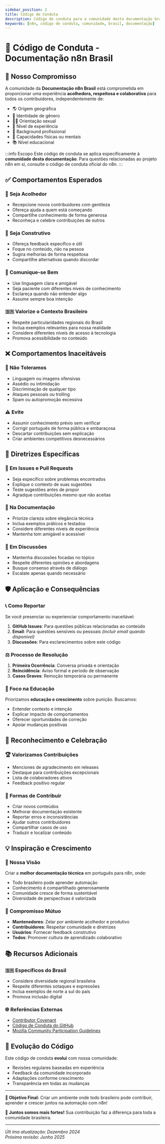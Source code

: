 ```yaml
---
sidebar_position: 2
title: Código de Conduta
description: Código de conduta para a comunidade desta documentação brasileira do n8n
keywords: [n8n, código de conduta, comunidade, brasil, documentação]
---
```


# 🤝 Código de Conduta - Documentação n8n Brasil

## 🎯 Nosso Compromisso

A comunidade da **Documentação n8n Brasil** está comprometida em proporcionar uma experiência **acolhedora, respeitosa e colaborativa** para todos os contribuidores, independentemente de:

- 🌎 Origem geográfica
- 👥 Identidade de gênero
- 🏳️‍🌈 Orientação sexual  
- 🎨 Nível de experiência
- 💼 Background profissional
- 🧠 Capacidades físicas ou mentais
- 📚 Nível educacional

:::info Escopo
Este código de conduta se aplica especificamente à **comunidade desta documentação**. Para questões relacionadas ao projeto n8n em si, consulte o código de conduta oficial do n8n.
:::

## ✅ Comportamentos Esperados

### 🤗 **Seja Acolhedor**
- Recepcione novos contribuidores com gentileza
- Ofereça ajuda a quem está começando
- Compartilhe conhecimento de forma generosa
- Reconheça e celebre contribuições de outros

### 🎯 **Seja Construtivo**
- Ofereça feedback específico e útil
- Foque no conteúdo, não na pessoa
- Sugira melhorias de forma respeitosa
- Compartilhe alternativas quando discordar

### 💬 **Comunique-se Bem**
- Use linguagem clara e amigável
- Seja paciente com diferentes níveis de conhecimento
- Esclareça quando não entender algo
- Assume sempre boa intenção

### 🇧🇷 **Valorize o Contexto Brasileiro**
- Respeite particularidades regionais do Brasil
- Inclua exemplos relevantes para nossa realidade
- Considere diferentes níveis de acesso à tecnologia
- Promova acessibilidade no conteúdo

## ❌ Comportamentos Inaceitáveis

### 🚫 **Não Toleramos**
- Linguagem ou imagens ofensivas
- Assédio ou intimidação
- Discriminação de qualquer tipo
- Ataques pessoais ou trolling
- Spam ou autopromoção excessiva

### ⚠️ **Evite**
- Assumir conhecimento prévio sem verificar
- Corrigir português de forma pública e embaraçosa
- Descartar contribuições sem explicação
- Criar ambientes competitivos desnecessários

## 🔧 Diretrizes Específicas

### 💬 **Em Issues e Pull Requests**
- Seja específico sobre problemas encontrados
- Explique o contexto de suas sugestões
- Teste sugestões antes de propor
- Agradque contribuições mesmo que não aceitas

### 📝 **Na Documentação**
- Priorize clareza sobre elegância técnica
- Inclua exemplos práticos e testados
- Considere diferentes níveis de experiência
- Mantenha tom amigável e acessível

### 🎨 **Em Discussões**
- Mantenha discussões focadas no tópico
- Respeite diferentes opiniões e abordagens
- Busque consenso através de diálogo
- Escalate apenas quando necessário

## 🛡️ Aplicação e Consequências

### 📞 **Como Reportar**

Se você presenciar ou experienciar comportamento inaceitável:

1. **GitHub Issues**: Para questões públicas relacionadas ao conteúdo
2. **Email**: Para questões sensíveis ou pessoais *(incluir email quando disponível)*
3. **Discussões**: Para esclarecimentos sobre este código

### ⚖️ **Processo de Resolução**

1. **Primeira Ocorrência**: Conversa privada e orientação
2. **Reincidência**: Aviso formal e período de observação
3. **Casos Graves**: Remoção temporária ou permanente

### 🎯 **Foco na Educação**

Priorizamos **educação e crescimento** sobre punição. Buscamos:
- Entender contexto e intenção
- Explicar impacto de comportamentos
- Oferecer oportunidades de correção
- Apoiar mudanças positivas

## 🌟 Reconhecimento e Celebração

### 🏆 **Valorizamos Contribuições**
- Menciones de agradecimento em releases
- Destaque para contribuições excepcionais  
- Lista de colaboradores ativos
- Feedback positivo regular

### 🎉 **Formas de Contribuir**
- Criar novos conteúdos
- Melhorar documentação existente
- Reportar erros e inconsistências
- Ajudar outros contribuidores
- Compartilhar casos de uso
- Traduzir e localizar conteúdo

## 💡 Inspiração e Crescimento

### 🚀 **Nossa Visão**
Criar a **melhor documentação técnica** em português para n8n, onde:
- Todo brasileiro pode aprender automação
- Conhecimento é compartilhado generosamente  
- Comunidade cresce de forma sustentável
- Diversidade de perspectivas é valorizada

### 🤝 **Compromisso Mútuo**
- **Mantenedores**: Zelar por ambiente acolhedor e produtivo
- **Contribuidores**: Respeitar comunidade e diretrizes
- **Usuários**: Fornecer feedback construtivo
- **Todos**: Promover cultura de aprendizado colaborativo

## 📚 Recursos Adicionais

### 🇧🇷 **Específicos do Brasil**
- Considere diversidade regional brasileira
- Respeite diferentes sotaques e expressões
- Inclua exemplos de norte a sul do país
- Promova inclusão digital

### 🌐 **Referências Externas**
- [Contributor Covenant](https://www.contributor-covenant.org/pt-br/)
- [Código de Conduta do GitHub](https://docs.github.com/pt/site-policy/github-terms/github-community-code-of-conduct)
- [Mozilla Community Participation Guidelines](https://www.mozilla.org/pt-BR/about/governance/policies/participation/)

## 🔄 Evolução do Código

Este código de conduta **evolui** com nossa comunidade:
- Revisões regulares baseadas em experiência
- Feedback da comunidade incorporado
- Adaptações conforme crescimento
- Transparência em todas as mudanças

---

**🎯 Objetivo Final:** Criar um ambiente onde todo brasileiro pode contribuir, aprender e crescer juntos na automação com n8n!

**💪 Juntos somos mais fortes!** Sua contribuição faz a diferença para toda a comunidade brasileira.

---

*Últ
ima atualização: Dezembro 2024*  
*Próxima revisão: Junho 2025*